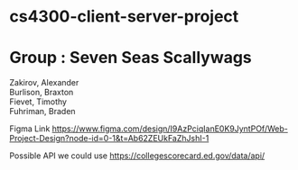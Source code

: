 # cs4300-client-server-project

# Group : Seven Seas Scallywags
Zakirov, Alexander  
Burlison, Braxton  
Fievet, Timothy  
Fuhriman, Braden

Figma Link
https://www.figma.com/design/I9AzPciqIanE0K9JyntPOf/Web-Project-Design?node-id=0-1&t=Ab62ZEUkFaZhJshI-1

Possible API we could use
https://collegescorecard.ed.gov/data/api/

